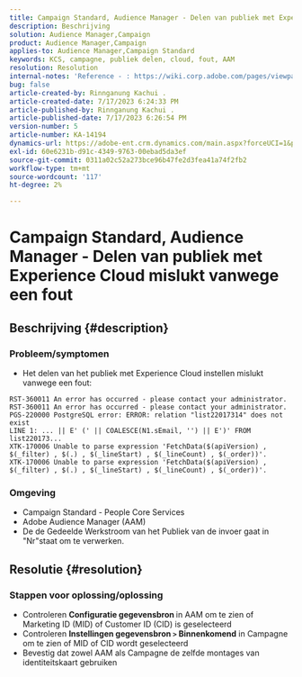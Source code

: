 ```yaml
---
title: Campaign Standard, Audience Manager - Delen van publiek met Experience Cloud mislukt vanwege een fout
description: Beschrijving
solution: Audience Manager,Campaign
product: Audience Manager,Campaign
applies-to: Audience Manager,Campaign Standard
keywords: KCS, campagne, publiek delen, cloud, fout, AAM
resolution: Resolution
internal-notes: 'Reference - : https://wiki.corp.adobe.com/pages/viewpage.action?pageId=1061261145#space-menu-link-content  Resolved in - https://jira.corp.adobe.com/browse/CAMP-34744'
bug: false
article-created-by: Rinnganung Kachui .
article-created-date: 7/17/2023 6:24:33 PM
article-published-by: Rinnganung Kachui .
article-published-date: 7/17/2023 6:26:54 PM
version-number: 5
article-number: KA-14194
dynamics-url: https://adobe-ent.crm.dynamics.com/main.aspx?forceUCI=1&pagetype=entityrecord&etn=knowledgearticle&id=ea99b329-cf24-ee11-9cbd-6045bd0065f9
exl-id: 60e6231b-d91c-4349-9763-00ebad5da3ef
source-git-commit: 0311a02c52a273bce96b47fe2d3fea41a74f2fb2
workflow-type: tm+mt
source-wordcount: '117'
ht-degree: 2%

---
```


# Campaign Standard, Audience Manager - Delen van publiek met Experience Cloud mislukt vanwege een fout

## Beschrijving {#description}




### Probleem/symptomen



- Het delen van het publiek met Experience Cloud instellen mislukt vanwege een fout:



```
RST-360011 An error has occurred - please contact your administrator.
RST-360011 An error has occurred - please contact your administrator.
PGS-220000 PostgreSQL error: ERROR: relation "list22017314" does not exist
LINE 1: ... || E' (' || COALESCE(N1.sEmail, '') || E')' FROM list220173...
XTK-170006 Unable to parse expression 'FetchData($(apiVersion) , $(_filter) , $(.) , $(_lineStart) , $(_lineCount) , $(_order))'.
XTK-170006 Unable to parse expression 'FetchData($(apiVersion) , $(_filter) , $(.) , $(_lineStart) , $(_lineCount) , $(_order))'.
```






### Omgeving



- Campaign Standard - People Core Services
- Adobe Audience Manager (AAM)
- De de Gedeelde Werkstroom van het Publiek van de invoer gaat in &quot;Nr&quot;staat om te verwerken.









## Resolutie {#resolution}




### Stappen voor oplossing/oplossing



- Controleren <b>Configuratie gegevensbron </b>in AAM om te zien of Marketing ID (MID) of Customer ID (CID) is geselecteerd
- Controleren <b>Instellingen gegevensbron `>`  Binnenkomend</b> in Campagne om te zien of MID of CID wordt geselecteerd
- Bevestig dat zowel AAM als Campagne de zelfde montages van identiteitskaart gebruiken
